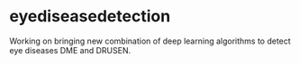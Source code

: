 # eyediseasedetection
Working on bringing new combination of deep learning algorithms to detect eye diseases DME and DRUSEN.
